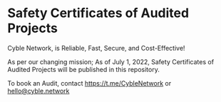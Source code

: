 # Safety Certificates of Audited Projects

Cyble Network, is Reliable, Fast, Secure, and Cost-Effective!

As per our changing mission; As of July 1, 2022, Safety Certificates of Audited Projects will be published in this repository.

To book an Audit, contact https://t.me/CybleNetwork or hello@cyble.network
